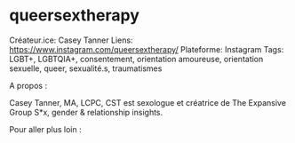 # queersextherapy

Créateur.ice: Casey Tanner
Liens: https://www.instagram.com/queersextherapy/
Plateforme: Instagram
Tags: LGBT+, LGBTQIA+, consentement, orientation amoureuse, orientation sexuelle, queer, sexualité.s, traumatismes

A propos :

Casey Tanner, MA, LCPC, CST est sexologue et créatrice de The Expansive Group S*x, gender & relationship insights. 

Pour aller plus loin :